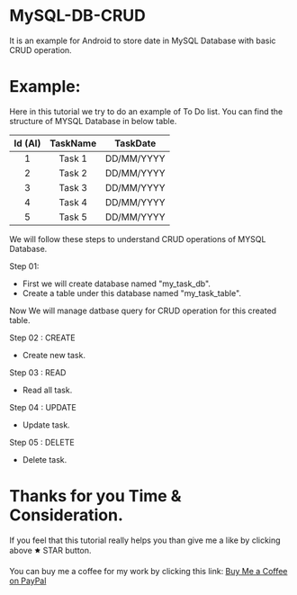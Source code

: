 # MySQL-DB-CRUD
It is an example for Android to store date in MySQL Database with basic CRUD operation.

# Example:
Here in this tutorial we try to do an example of To Do list. You can find the structure of MYSQL Database in below table.

| Id (AI) | TaskName |  TaskDate  |
|:-:      |   :--:   |    :--:    |
|    1    |  Task 1  | DD/MM/YYYY |
|    2    |  Task 2  | DD/MM/YYYY |
|    3    |  Task 3  | DD/MM/YYYY |
|    4    |  Task 4  | DD/MM/YYYY |
|    5    |  Task 5  | DD/MM/YYYY |

We will follow these steps to understand CRUD operations of MYSQL Database.

Step 01:
- First we will create database named "my_task_db".
- Create a table under this database named "my_task_table".

Now We will manage datbase query for CRUD operation for this created table.

Step 02 : CREATE
- Create new task.

Step 03 : READ
- Read all task.

Step 04 : UPDATE
- Update task.

Step 05 : DELETE
- Delete task.

# Thanks for you Time & Consideration.
If you feel that this tutorial really helps you than give me a like by clicking above 🟊 STAR button.

You can buy me a coffee for my work by clicking this link: [Buy Me a Coffee on PayPal](https://www.paypal.me/phjethva)
